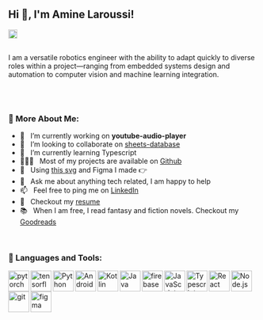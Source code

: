 ## Hi 👋, I'm Amine Laroussi!

<a href='https://www.linkedin.com/in/rahul-jha98/'>
  <img align='left' alt="linkedin" src="https://raw.githubusercontent.com/rahul-jha98/rahul-jha98/561d474902b59c7429ec22bb73e225696c27b202/assets/linkedin.svg" height='18px'/>
</a>
<br/><br/>

I am a versatile robotics engineer with the ability to adapt quickly to diverse roles within a project—ranging from embedded systems design and automation to computer vision and machine learning integration.

<br/><br/>



### 🧐 More About Me:
- 🔭 &nbsp; I’m currently working on **youtube-audio-player**
- 🤝 &nbsp; I’m looking to collaborate on [sheets-database](https://github.com/rahul-jha98/sheets-database)
- 🌱 &nbsp; I’m currently learning Typescript
- 👨🏻‍💻 &nbsp; Most of my projects are available on [Github](https://github.com/rahul-jha98?tab=repositories)
- 🎨 &nbsp; Using [this svg](https://storyset.com/illustration/javascript-frameworks/amico) and Figma I made 👉
- 💬 &nbsp; Ask me about anything tech related, I am happy to help
- 📫 &nbsp; Feel free to ping me on [LinkedIn](https://www.linkedin.com/in/rahul-jha98/)
- 📝 &nbsp; Checkout my [resume](https://drive.google.com/file/d/1dZ2-Ybi8S0n4hcoBCzeeTUVSgZGixQ0L/view?usp=drive_link)
- 📚 &nbsp; When I am free, I read fantasy and fiction novels. Checkout my [Goodreads](https://www.goodreads.com/rahul-jha98)

<br/>

### 🔨 Languages and Tools:

<a href="https://pytorch.org/" target="_blank">
  <img align="left" src="https://raw.githubusercontent.com/rahul-jha98/github_readme_icons/main/language_and_tools/square/pytorch/pytorch.svg" alt="pytorch" height="42px"/>
</a>
<a href="https://www.tensorflow.org" target="_blank">
  <img align="left" src="https://raw.githubusercontent.com/rahul-jha98/github_readme_icons/main/language_and_tools/square/tensorflow/tensorflow.svg" alt="tensorflow" height="42px"/>
</a>
<a href="https://www.python.org" target="_blank">
  <img align="left" alt="Python" height="42px" src="https://raw.githubusercontent.com/rahul-jha98/github_readme_icons/main/language_and_tools/square/python/python.svg"/>
</a>
<a href="https://developer.android.com" target="_blank">
  <img align="left" alt="Android" height="42px" src="https://raw.githubusercontent.com/rahul-jha98/github_readme_icons/main/language_and_tools/square/android/android.svg"/>
</a>
<a href="https://kotlinlang.org" target="_blank">
  <img align="left" alt="Kotlin" height="42px" src="https://raw.githubusercontent.com/rahul-jha98/github_readme_icons/main/language_and_tools/square/kotlin/kotlin.svg"/>
</a>
<a href="https://www.java.com" target="_blank">
  <img align="left" alt="Java" height="42px" src="https://raw.githubusercontent.com/rahul-jha98/github_readme_icons/main/language_and_tools/square/java/java.svg"/>
</a>
<a href="https://firebase.google.com/" target="_blank">
  <img align="left" src="https://raw.githubusercontent.com/rahul-jha98/github_readme_icons/main/language_and_tools/square/firebase/firebase.svg" alt="firebase" height="42px"/>
</a>
<a href="https://developer.mozilla.org/en-US/docs/Web/JavaScript" target="_blank">
  <img align="left" alt="JavaScript" height="42px" src="https://raw.githubusercontent.com/rahul-jha98/github_readme_icons/main/language_and_tools/square/javascript/javascript.svg"/>
</a>
<a href="https://www.typescriptlang.org/" target="_blank">
  <img align="left" alt="Typescript" height="42px" src="https://raw.githubusercontent.com/rahul-jha98/github_readme_icons/main/language_and_tools/square/typescript/typescript.svg"/>
</a>
<a href="https://reactjs.org/" target="_blank">
  <img align="left" alt="React" height="42px" src="https://raw.githubusercontent.com/rahul-jha98/github_readme_icons/main/language_and_tools/square/react/react.svg"/>
</a>
<a href="https://nodejs.org" target="_blank">
  <img align="left" alt="Node.js" height="42px" src="https://raw.githubusercontent.com/rahul-jha98/github_readme_icons/main/language_and_tools/square/node/node.svg"/>
</a>
<a href="https://git-scm.com/" target="_blank">
  <img align="left" src="https://raw.githubusercontent.com/rahul-jha98/github_readme_icons/main/language_and_tools/square/git-scm/git-scm.svg" alt="git" height="42px"/>
</a>
<a href="https://www.figma.com/" target="_blank">
  <img src="https://raw.githubusercontent.com/rahul-jha98/github_readme_icons/main/language_and_tools/square/figma/figma.svg" alt="figma" height="42px"/>
</a>

<br/><br/>

